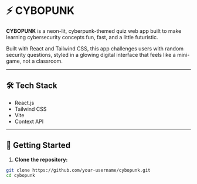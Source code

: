 # ⚡ CYBOPUNK

**CYBOPUNK** is a neon-lit, cyberpunk-themed quiz web app built to make learning cybersecurity concepts fun, fast, and a little futuristic.

Built with React and Tailwind CSS, this app challenges users with random security questions, styled in a glowing digital interface that feels like a mini-game, not a classroom.

---

## 🛠 Tech Stack

- React.js  
- Tailwind CSS  
- Vite  
- Context API  

---

## 🚀 Getting Started

1. **Clone the repository:**

```bash
git clone https://github.com/your-username/cybopunk.git
cd cybopunk
